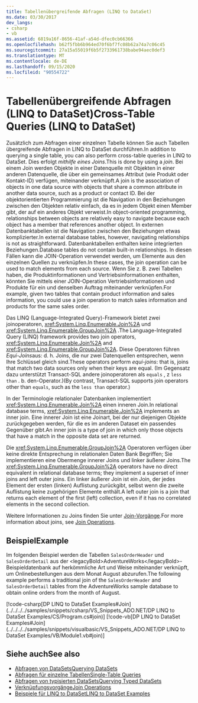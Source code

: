 ```yaml
---
title: Tabellenübergreifende Abfragen (LINQ to DataSet)
ms.date: 03/30/2017
dev_langs:
- csharp
- vb
ms.assetid: 6819a16f-8656-41af-a54d-dfec0cb66366
ms.openlocfilehash: b62f5fbb6b964ed70f6bf7fc08b62a74a7c06c45
ms.sourcegitcommit: 27a15a55019f6b5f2733961738babe94aec0def3
ms.translationtype: MT
ms.contentlocale: de-DE
ms.lasthandoff: 09/15/2020
ms.locfileid: "90554722"
---
```

# <a name="cross-table-queries-linq-to-dataset"></a><span data-ttu-id="512fd-102">Tabellenübergreifende Abfragen (LINQ to DataSet)</span><span class="sxs-lookup"><span data-stu-id="512fd-102">Cross-Table Queries (LINQ to DataSet)</span></span>
<span data-ttu-id="512fd-103">Zusätzlich zum Abfragen einer einzelnen Tabelle können Sie auch Tabellen übergreifende Abfragen in LINQ to DataSet durchführen.</span><span class="sxs-lookup"><span data-stu-id="512fd-103">In addition to querying a single table, you can also perform cross-table queries in LINQ to DataSet.</span></span> <span data-ttu-id="512fd-104">Dies erfolgt *mithilfe eines Joins*.</span><span class="sxs-lookup"><span data-stu-id="512fd-104">This is done by using a *join*.</span></span> <span data-ttu-id="512fd-105">Bei einem Join werden Objekte in einer Datenquelle mit Objekten in einer anderen Datenquelle, die über ein gemeinsames Attribut (wie Produkt oder Kontakt-ID) verfügen, miteinander verknüpft.</span><span class="sxs-lookup"><span data-stu-id="512fd-105">A join is the association of objects in one data source with objects that share a common attribute in another data source, such as a product or contact ID.</span></span> <span data-ttu-id="512fd-106">Bei der objektorientierten Programmierung ist die Navigation in den Beziehungen zwischen den Objekten relativ einfach, da es in jedem Objekt einen Member gibt, der auf ein anderes Objekt verweist.</span><span class="sxs-lookup"><span data-stu-id="512fd-106">In object-oriented programming, relationships between objects are relatively easy to navigate because each object has a member that references another object.</span></span> <span data-ttu-id="512fd-107">In externen Datenbanktabellen ist die Navigation zwischen den Beziehungen etwas komplizierter.</span><span class="sxs-lookup"><span data-stu-id="512fd-107">In external database tables, however, navigating relationships is not as straightforward.</span></span> <span data-ttu-id="512fd-108">Datenbanktabellen enthalten keine integrierten Beziehungen.</span><span class="sxs-lookup"><span data-stu-id="512fd-108">Database tables do not contain built-in relationships.</span></span> <span data-ttu-id="512fd-109">In diesen Fällen kann die JOIN-Operation verwendet werden, um Elemente aus den einzelnen Quellen zu verknüpfen.</span><span class="sxs-lookup"><span data-stu-id="512fd-109">In these cases, the join operation can be used to match elements from each source.</span></span> <span data-ttu-id="512fd-110">Wenn Sie z. B. zwei Tabellen haben, die Produktinformationen und Vertriebsinformationen enthalten, könnten Sie mittels einer JOIN-Operation Vertriebsinformationen und Produkte für ein und denselben Auftrag miteinander verknüpfen.</span><span class="sxs-lookup"><span data-stu-id="512fd-110">For example, given two tables that contain product information and sales information, you could use a join operation to match sales information and products for the same sales order.</span></span>  
  
 <span data-ttu-id="512fd-111">Das LINQ (Language-Integrated Query)-Framework bietet zwei joinoperatoren, <xref:System.Linq.Enumerable.Join%2A> und <xref:System.Linq.Enumerable.GroupJoin%2A> .</span><span class="sxs-lookup"><span data-stu-id="512fd-111">The Language-Integrated Query (LINQ) framework provides two join operators, <xref:System.Linq.Enumerable.Join%2A> and <xref:System.Linq.Enumerable.GroupJoin%2A>.</span></span> <span data-ttu-id="512fd-112">Diese Operatoren führen *Equi-Joins*aus: d. h. Joins, die nur zwei Datenquellen entsprechen, wenn Ihre Schlüssel gleich sind.</span><span class="sxs-lookup"><span data-stu-id="512fd-112">These operators perform *equi-joins*: that is, joins that match two data sources only when their keys are equal.</span></span> <span data-ttu-id="512fd-113">(Im Gegensatz dazu unterstützt Transact-SQL andere joinoperatoren als `equals` , z `less than` . b. den-Operator.)</span><span class="sxs-lookup"><span data-stu-id="512fd-113">(By contrast, Transact-SQL supports join operators other than `equals`, such as the `less than` operator.)</span></span>  
  
 <span data-ttu-id="512fd-114">In der Terminologie relationaler Datenbanken implementiert <xref:System.Linq.Enumerable.Join%2A> einen inneren Join.</span><span class="sxs-lookup"><span data-stu-id="512fd-114">In relational database terms, <xref:System.Linq.Enumerable.Join%2A> implements an inner join.</span></span> <span data-ttu-id="512fd-115">Eine innerer Join ist eine Joinart, bei der nur diejenigen Objekte zurückgegeben werden, für die es im anderen Dataset ein passendes Gegenüber gibt.</span><span class="sxs-lookup"><span data-stu-id="512fd-115">An inner join is a type of join in which only those objects that have a match in the opposite data set are returned.</span></span>  
  
 <span data-ttu-id="512fd-116">Die <xref:System.Linq.Enumerable.GroupJoin%2A> Operatoren verfügen über keine direkte Entsprechung in relationalen Daten Bank Begriffen; Sie implementieren eine Obermenge innerer Joins und linker äußerer Joins.</span><span class="sxs-lookup"><span data-stu-id="512fd-116">The <xref:System.Linq.Enumerable.GroupJoin%2A> operators have no direct equivalent in relational database terms; they implement a superset of inner joins and left outer joins.</span></span> <span data-ttu-id="512fd-117">Ein linker äußerer Join ist ein Join, der jedes Element der ersten (linken) Auflistung zurückgibt, selbst wenn die zweite Auflistung keine zugehörigen Elemente enthält.</span><span class="sxs-lookup"><span data-stu-id="512fd-117">A left outer join is a join that returns each element of the first (left) collection, even if it has no correlated elements in the second collection.</span></span>  
  
 <span data-ttu-id="512fd-118">Weitere Informationen zu Joins finden Sie unter [Join-Vorgänge](/previous-versions/visualstudio/visual-studio-2013/bb397908(v=vs.120)).</span><span class="sxs-lookup"><span data-stu-id="512fd-118">For more information about joins, see [Join Operations](/previous-versions/visualstudio/visual-studio-2013/bb397908(v=vs.120)).</span></span>  
  
## <a name="example"></a><span data-ttu-id="512fd-119">Beispiel</span><span class="sxs-lookup"><span data-stu-id="512fd-119">Example</span></span>  
 <span data-ttu-id="512fd-120">Im folgenden Beispiel werden die Tabellen `SalesOrderHeader` und `SalesOrderDetail` aus der &lt;legacyBold&gt;AdventureWorks&lt;/legacyBold&gt;-Beispieldatenbank auf herkömmliche Art und Weise miteinander verknüpft, um Onlinebestellungen aus dem Monat August abzurufen.</span><span class="sxs-lookup"><span data-stu-id="512fd-120">The following example performs a traditional join of the `SalesOrderHeader` and `SalesOrderDetail` tables from the AdventureWorks sample database to obtain online orders from the month of August.</span></span>  
  
 [!code-csharp[DP LINQ to DataSet Examples#Join](../../../../samples/snippets/csharp/VS_Snippets_ADO.NET/DP LINQ to DataSet Examples/CS/Program.cs#join)]
 [!code-vb[DP LINQ to DataSet Examples#Join](../../../../samples/snippets/visualbasic/VS_Snippets_ADO.NET/DP LINQ to DataSet Examples/VB/Module1.vb#join)]  
  
## <a name="see-also"></a><span data-ttu-id="512fd-121">Siehe auch</span><span class="sxs-lookup"><span data-stu-id="512fd-121">See also</span></span>

- [<span data-ttu-id="512fd-122">Abfragen von DataSets</span><span class="sxs-lookup"><span data-stu-id="512fd-122">Querying DataSets</span></span>](querying-datasets-linq-to-dataset.md)
- [<span data-ttu-id="512fd-123">Abfragen für einzelne Tabellen</span><span class="sxs-lookup"><span data-stu-id="512fd-123">Single-Table Queries</span></span>](single-table-queries-linq-to-dataset.md)
- [<span data-ttu-id="512fd-124">Abfragen von typisierten DataSets</span><span class="sxs-lookup"><span data-stu-id="512fd-124">Querying Typed DataSets</span></span>](querying-typed-datasets.md)
- <span data-ttu-id="512fd-125">[Verknüpfungsvorgänge](/previous-versions/visualstudio/visual-studio-2013/bb397908(v=vs.120))</span><span class="sxs-lookup"><span data-stu-id="512fd-125">[Join Operations](/previous-versions/visualstudio/visual-studio-2013/bb397908(v=vs.120))</span></span>
- [<span data-ttu-id="512fd-126">Beispiele für LINQ to DataSet</span><span class="sxs-lookup"><span data-stu-id="512fd-126">LINQ to DataSet Examples</span></span>](linq-to-dataset-examples.md)
